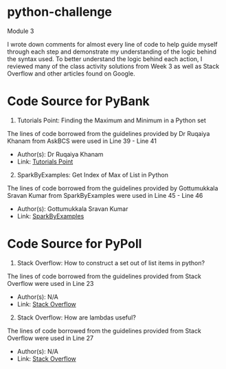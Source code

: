 # python-challenge
Module 3

I wrote down comments for almost every line of code to help guide myself through each step and demonstrate my understanding of the logic behind the syntax used.
To better understand the logic behind each action, I reviewed many of the class activity solutions from Week 3 as well as Stack Overflow and other articles found on Google. 

# Code Source for PyBank
1. Tutorials Point: Finding the Maximum and Minimum in a Python set

The lines of code borrowed from the guidelines provided by Dr Ruqaiya Khanam from AskBCS were used in Line 39 - Line 41
   - Author(s): Dr Ruqaiya Khanam
   - Link: [Tutorials Point](https://www.tutorialspoint.com/finding-the-maximum-and-minimum-in-a-python-set)
  
2. SparkByExamples: Get Index of Max of List in Python

The lines of code borrowed from the guidelines provided by Gottumukkala Sravan Kumar from SparkByExamples were used in Line 45 - Line 46
   - Author(s): Gottumukkala Sravan Kumar
   - Link: [SparkByExamples](https://sparkbyexamples.com/python/get-index-of-max-of-list-in-python/#:~:text=Using%20For%20Loop%20%26%20index(),index%20position%20in%20the%20list.)

# Code Source for PyPoll

1. Stack Overflow: How to construct a set out of list items in python?

The lines of code borrowed from the guidelines provided from Stack Overflow were used in Line 23
   - Author(s): N/A
   - Link: [Stack Overflow](https://stackoverflow.com/questions/15768757/how-to-construct-a-set-out-of-list-items-in-python)
2. Stack Overflow: How are lambdas useful? 

The lines of code borrowed from the guidelines provided from Stack Overflow were used in Line 27
   - Author(s): N/A
   - Link: [Stack Overflow](https://stackoverflow.com/questions/890128/how-are-lambdas-useful/890188#890188)
  
